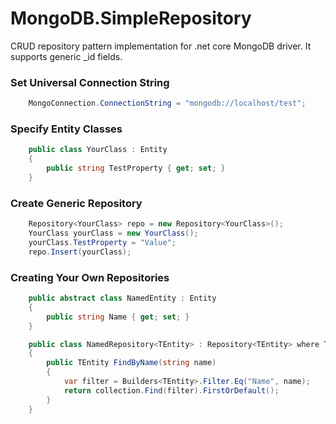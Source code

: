 # MongoDB.SimpleRepository

CRUD repository pattern implementation for .net core MongoDB driver. It supports generic _id fields.

### Set Universal Connection String
```csharp
    MongoConnection.ConnectionString = "mongodb://localhost/test";
```

### Specify Entity Classes
```csharp
    public class YourClass : Entity
    {
        public string TestProperty { get; set; }
    }
```
### Create Generic Repository
```csharp
    Repository<YourClass> repo = new Repository<YourClass>();
    YourClass yourClass = new YourClass();
    yourClass.TestProperty = "Value";
    repo.Insert(yourClass);
```

### Creating Your Own Repositories
```csharp
    public abstract class NamedEntity : Entity
    {
        public string Name { get; set; }
    }
```
```csharp
    public class NamedRepository<TEntity> : Repository<TEntity> where TEntity : NamedEntity
    {
        public TEntity FindByName(string name)
        {
            var filter = Builders<TEntity>.Filter.Eq("Name", name);
            return collection.Find(filter).FirstOrDefault();
        }
    }
```
